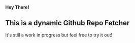 #### Hey There!
## This is a dynamic Github Repo Fetcher
It's still a work in progress but feel free to try it out!